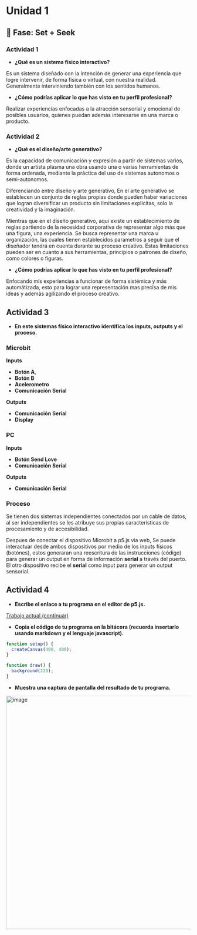 # Unidad 1

## 🔎 Fase: Set + Seek

### Actividad 1

- **¿Qué es un sistema físico interactivo?**

Es un sistema diseñado con la intención de generar una experiencia que logre intervenir, de forma fisica o virtual, con nuestra realidad. Generalmente interviniendo también con los sentidos humanos.

- **¿Cómo podrías aplicar lo que has visto en tu perfil profesional?**

Realizar experiencias enfocadas a la atracción sensorial y emocional de posibles usuarios, quienes puedan además interesarse en una marca o producto.

### Actividad 2

- **¿Qué es el diseño/arte generativo?**

Es la capacidad de comunicación y expresión a partir de sistemas varios, donde un artista plasma una obra usando una o varias herramientas de forma ordenada, mediante la práctica del uso de sistemas autonomos o semi-autonomos.

Diferenciando entre diseño y arte generativo, En el arte generativo se establecen un conjunto de reglas propias donde pueden haber variaciones que logran diversificar un producto sin limitaciones explicitas, solo la creatividad y la imaginación.

Mientras que en el diseño generativo, aqui existe un establecimiento de reglas partiendo de la necesidad corporativa de representar algo más que una figura, una experiencia. Se busca representar una marca u organización, las cuales tienen establecidos parametros a seguir que el diseñador tendrá en cuenta durante su proceso creativo. Estas limitaciones pueden ser en cuanto a sus herramientas, principios o patrones de diseño, como colores o figuras.

- **¿Cómo podrías aplicar lo que has visto en tu perfil profesional?**

Enfocando mis experiencias a funcionar de forma sistémica y más automátizada, esto para lograr una representación mas precisa de mis ideas y además agilizando el proceso creativo.

## Actividad 3

- **En este sistemas físico interactivo identifica los inputs, outputs y el proceso.**

### Microbit

**Inputs**

- **Botón A**, 
- **Botón B**
- **Acelerometro**
- **Comunicación Serial**

**Outputs**

- **Comunicación Serial**
- **Display**

### PC

**Inputs**

- **Botón Send Love**
- **Comunicación Serial**

**Outputs**

- **Comunicación Serial**

### Proceso

Se tienen dos sistemas independientes conectados por un cable de datos, al ser independientes se les atribuye sus propias caracteristicas de procesamiento y de accesibilidad.

Despues de conectar el dispositivo Microbit a p5.js via web, Se puede interactuar desde ambos dispositivos por medio de los inputs físicos (botónes), estos generaran una reescritura de las instrucciones (código) para generar un output en forma de información **serial** a través del puerto. El otro dispositivo recibe el **serial** como input para generar un output sensorial.

## Actividad 4

- **Escribe el enlace a tu programa en el editor de p5.js.**

[Trabajo actual (continuar)](https://editor.p5js.org/Feligonto/sketches/jGJ-OdAdi)

- **Copia el código de tu programa en la bitácora (recuerda insertarlo usando markdown y el lenguaje javascript).**

```js
function setup() {
  createCanvas(400, 400);
}

function draw() {
  background(220);
}
```

- **Muestra una captura de pantalla del resultado de tu programa.**

<img width="632" height="635" alt="image" src="https://github.com/user-attachments/assets/9eb18d88-8c68-4007-9e4b-a7a5c7513d82" />
